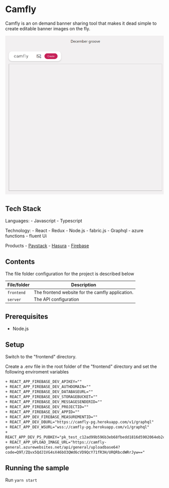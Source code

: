 # Camfly

Camfly is an on demand banner sharing tool that makes it dead simple to create editable banner images on the fly.

![Finished App](https://github.com/sensiblefolk/camfly/blob/main/frontend/public/assets/Screen%20Capture_select-area_20210114095850.png)

## Tech Stack

Languages:
    - Javascript
    - Typescript

Technology:
    - React
    - Redux
    - Node.js
    - fabric.js
    - Graphql
    - azure functions
    - fluent Ui

Products
    - [Paystack](https://paystack.com)
    - [Hasura](https://hasura.io)
    - [Firebase](https://firebase.google.com)

## Contents

The file folder configuration for the project is described below

| File/folder       | Description                                                |
| ----------------- | ---------------------------------------------------------- |
| `frontend`        | The frontend website for the camfly application.           |
| `server`          | The API configuration |

## Prerequisites

- Node.js

## Setup

Switch to the "frontend" directory.

  Create a .env file in the root folder of the "frontend" directory and set the following enviroment variables

    + REACT_APP_FIREBASE_DEV_APIKEY=""
    + REACT_APP_FIREBASE_DEV_AUTHDOMAIN=""
    + REACT_APP_FIREBASE_DEV_DATABASEURL=""
    + REACT_APP_FIREBASE_DEV_STORAGEBUCKET=""
    + REACT_APP_FIREBASE_DEV_MESSAGESENDERID=""
    + REACT_APP_FIREBASE_DEV_PROJECTID=""
    + REACT_APP_FIREBASE_DEV_APPID=""
    + REACT_APP_DEV_FIREBASE_MEASUREMENTID=""
    + REACT_APP_DEV_DBURL="https://camfly-pg.herokuapp.com/v1/graphql"
    + REACT_APP_DEV_WSURL="wss://camfly-pg.herokuapp.com/v1/graphql"
    + REACT_APP_DEV_PS_PUBKEY="pk_test_c12ad99b596b3eb68fbedd1816d5902064eb2cbe"
    + REACT_APP_UPLOAD_IMAGE_URL="https://camfly-general.azurewebsites.net/api/general/uploadbase64?code=Q9T/ZQvx5QdJ1VG4sX46bO3QWd6cVD9QcY71fR3H/URQRbcdWRrJyw=="

## Running the sample

Run `yarn start`
